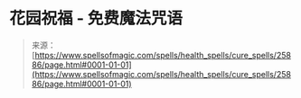 <!--yml

category: 未分类

date: 2024-06-12 19:13:08

-->

# 花园祝福 - 免费魔法咒语

> 来源：[https://www.spellsofmagic.com/spells/health_spells/cure_spells/25886/page.html#0001-01-01](https://www.spellsofmagic.com/spells/health_spells/cure_spells/25886/page.html#0001-01-01)
